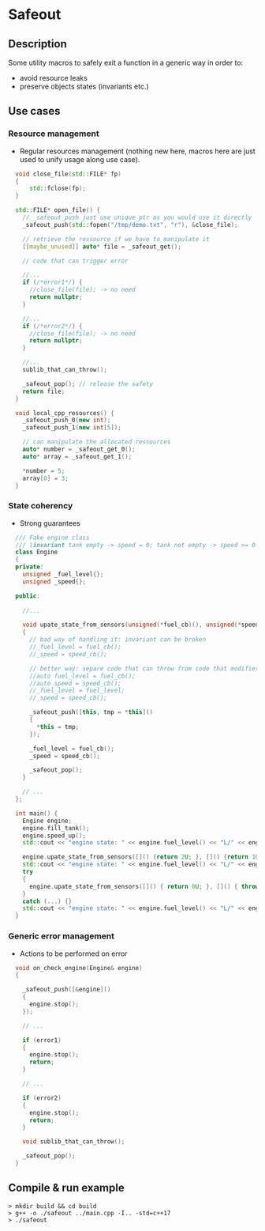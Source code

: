 # Safeout

## Description

Some utility macros to safely exit a function in a generic way in order to:

* avoid resource leaks
* preserve objects states (invariants etc.)

## Use cases

### Resource management

* Regular resources management (nothing new here, macros here are just used to unify usage along use case).

```cpp
  void close_file(std::FILE* fp)
  {
      std::fclose(fp);
  }

  std::FILE* open_file() {
    // _safeout_push just use unique_ptr as you would use it directly
    _safeout_push(std::fopen("/tmp/demo.txt", "r"), &close_file);

    // retrieve the ressource if we have to manipulate it
    [[maybe_unused]] auto* file = _safeout_get();

    // code that can trigger error

    //...
    if (/*error1*/) {
      //close_file(file); -> no need
      return nullptr;
    }

    //...
    if (/*error2*/) {
      //close_file(file); -> no need
      return nullptr;
    }

    //...
    sublib_that_can_throw();

    _safeout_pop(); // release the safety
    return file;
  }

  void local_cpp_resources() {
    _safeout_push_0(new int);
    _safeout_push_1(new int[5]);

    // can manipulate the allocated ressources
    auto* number = _safeout_get_0();
    auto* array = _safeout_get_1();

    *number = 5;
    array[0] = 3;
  }
```

### State coherency

* Strong guarantees

```cpp
  /// Fake engine class
  /// \invariant tank empty -> speed = 0; tank not empty -> speed >= 0
  class Engine
  {
  private:
    unsigned _fuel_level{};
    unsigned _speed{};

  public:
    
    //...

    void upate_state_from_sensors(unsigned(*fuel_cb)(), unsigned(*speed_cb)())
    {
      // bad way of handling it: invariant can be broken
      //_fuel_level = fuel_cb();
      //_speed = speed_cb();

      // better way: separe code that can throw from code that modifies invariant
      //auto fuel_level = fuel_cb();
      //auto speed = speed_cb();
      //_fuel_level = fuel_level;
      //_speed = speed_cb();

      _safeout_push([this, tmp = *this]()
      {
        *this = tmp;
      });

      _fuel_level = fuel_cb();
      _speed = speed_cb();

      _safeout_pop();
    }

    // ...
  };

  int main() {
    Engine engine;
    engine.fill_tank();
    engine.speed_up();
    std::cout << "engine state: " << engine.fuel_level() << "L/" << engine.speed() << "km/h\n";

    engine.upate_state_from_sensors([]() {return 2U; }, []() {return 10U; });
    std::cout << "engine state: " << engine.fuel_level() << "L/" << engine.speed() << "km/h\n";
    try
    {
      engine.upate_state_from_sensors([]() { return 0U; }, []() { throw 666; return 0U; });
    }
    catch (...) {}
    std::cout << "engine state: " << engine.fuel_level() << "L/" << engine.speed() << "km/h\n";
  }
```

### Generic error management

* Actions to be performed on error

```cpp
  void on_check_engine(Engine& engine)
  {

    _safeout_push([&engine]()
    {
      engine.stop();
    });

    // ...

    if (error1)
    {
      engine.stop();
      return;
    }

    // ...

    if (error2)
    {
      engine.stop();
      return;
    }

    void sublib_that_can_throw();

    _safeout_pop();
  }
```

## Compile & run example

```shell
> mkdir build && cd build
> g++ -o ./safeout ../main.cpp -I.. -std=c++17
> ./safeout
```
